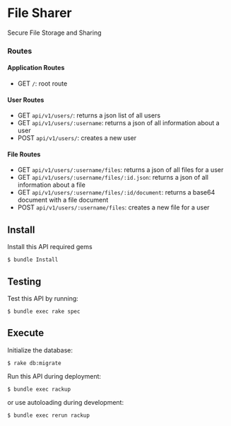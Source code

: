 # File Sharer

Secure File Storage and Sharing

### Routes

#### Application Routes

- GET `/`: root route

#### User Routes

- GET `api/v1/users/`: returns a json list of all users
- GET `api/v1/users/:username`: returns a json of all information about a user
- POST `api/v1/users/`: creates a new user

#### File Routes

- GET `api/v1/users/:username/files`: returns a json of all files for a user
- GET `api/v1/users/:username/files/:id.json`: returns a json of all information about a file
- GET `api/v1/users/:username/files/:id/document`: returns a base64 document with a file document
- POST `api/v1/users/:username/files`: creates a new file for a user


## Install

Install this API required gems

```
$ bundle Install
```

## Testing

Test this API by running:

```
$ bundle exec rake spec
```

## Execute
Initialize the database:
```
$ rake db:migrate
```

Run this API during deployment:

```
$ bundle exec rackup
```

or use autoloading during development:

```
$ bundle exec rerun rackup
```
